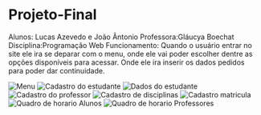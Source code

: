 # Projeto-Final
Alunos: Lucas Azevedo e João Ântonio
Professora:Gláucya Boechat
Disciplina:Programação Web
Funcionamento: Quando o usuário entrar no site ele ira se deparar com o menu, onde ele vai poder escolher dentre as opções disponíveis para acessar. Onde ele ira inserir os dados pedidos para poder dar continuidade.



![Menu](https://github.com/LucasAzv/Projeto-Final/assets/54144851/7b846ea1-5655-4f6d-b4ca-864e03c179bf)
![Cadastro do estudante](https://github.com/LucasAzv/Projeto-Final/assets/54144851/930984fe-2632-4849-b7b3-1853772f960d)
![Dados do estudante](https://github.com/LucasAzv/Projeto-Final/assets/54144851/e7683da0-4f76-4a5a-8417-ba963ac78ccf)
![Cadastro do professor](https://github.com/LucasAzv/Projeto-Final/assets/54144851/6d13d350-e90f-4c26-9e87-286c23429b80)
![Cadastro de disciplinas](https://github.com/LucasAzv/Projeto-Final/assets/54144851/78a02091-f35f-403c-b6e1-5f5a4e3d8f11)
![Cadastro matricula](https://github.com/LucasAzv/Projeto-Final/assets/54144851/cca19b5e-ec4d-406a-aeee-3f4a866e29c1)
![Quadro de horario Alunos](https://github.com/LucasAzv/Projeto-Final/assets/54144851/0d9f1c07-6cb9-48c9-9c4d-53507ffd378a)
![Quadro de horario Professores](https://github.com/LucasAzv/Projeto-Final/assets/54144851/cee1e06c-683d-44d0-8557-10da2d09fc71)

